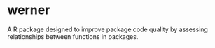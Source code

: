 # werner
A R package designed to improve package code quality by assessing relationships between functions in packages.
